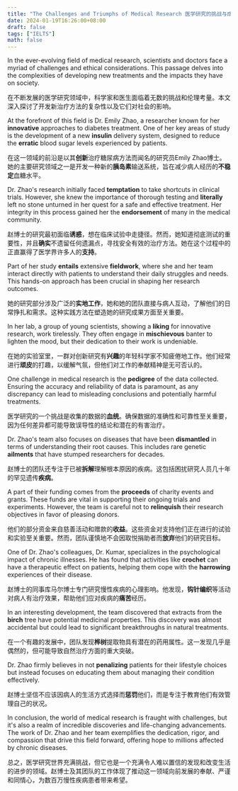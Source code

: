```yaml
---
title: "The Challenges and Triumphs of Medical Research 医学研究的挑战与成就"
date: 2024-01-19T16:26:00+08:00
draft: false
tags: ["IELTS"]
math: false
---
```


In the ever-evolving field of medical research, scientists and doctors face a myriad of challenges and ethical considerations. This passage delves into the complexities of developing new treatments and the impacts they have on society.

在不断发展的医学研究领域中，科学家和医生面临着无数的挑战和伦理考量。本文深入探讨了开发新治疗方法的复杂性以及它们对社会的影响。

At the forefront of this field is Dr. Emily Zhao, a researcher known for her **innovative** approaches to diabetes treatment. One of her key areas of study is the development of a new **insulin** delivery system, designed to reduce the **erratic** blood sugar levels experienced by patients.

在这一领域的前沿是以其**创新**治疗糖尿病方法而闻名的研究员Emily Zhao博士。她的主要研究领域之一是开发一种新的**胰岛素**输送系统，旨在减少病人经历的**不稳定**血糖水平。

Dr. Zhao's research initially faced **temptation** to take shortcuts in clinical trials. However, she knew the importance of thorough testing and **literally** left no stone unturned in her quest for a safe and effective treatment. Her integrity in this process gained her the **endorsement** of many in the medical community.

赵博士的研究最初面临**诱惑**，想在临床试验中走捷径。然而，她知道彻底测试的重要性，并且**确实**不遗留任何遗漏点，寻找安全有效的治疗方法。她在这个过程中的正直赢得了医学界许多人的**支持**。

Part of her study **entails** extensive **fieldwork**, where she and her team interact directly with patients to understand their daily struggles and needs. This hands-on approach has been crucial in shaping her research outcomes.

她的研究部分涉及广泛的**实地工作**，她和她的团队直接与病人互动，了解他们的日常挣扎和需求。这种实践方法在塑造她的研究成果方面至关重要。

In her lab, a group of young scientists, showing a **liking** for innovative research, work tirelessly. They often engage in **mischievous** banter to lighten the mood, but their dedication to their work is undeniable.

在她的实验室里，一群对创新研究有**兴趣**的年轻科学家不知疲倦地工作。他们经常进行**顽皮**的打趣，以缓解气氛，但他们对工作的奉献精神是无可否认的。

One challenge in medical research is the **pedigree** of the data collected. Ensuring the accuracy and reliability of data is paramount, as any discrepancy can lead to misleading conclusions and potentially harmful treatments.

医学研究的一个挑战是收集的数据的**血统**。确保数据的准确性和可靠性至关重要，因为任何差异都可能导致误导性的结论和潜在的有害治疗。

Dr. Zhao's team also focuses on diseases that have been **dismantled** in terms of understanding their root causes. This includes rare genetic **ailments** that have stumped researchers for decades.

赵博士的团队还专注于已被**拆解**理解根本原因的疾病。这包括困扰研究人员几十年的罕见遗传**疾病**。

A part of their funding comes from the **proceeds** of charity events and grants. These funds are vital in supporting their ongoing trials and experiments. However, the team is careful not to **relinquish** their research objectives in favor of pleasing donors.

他们的部分资金来自慈善活动和赠款的**收益**。这些资金对支持他们正在进行的试验和实验至关重要。然而，团队谨慎地不会因取悦捐助者而**放弃**他们的研究目标。

One of Dr. Zhao's colleagues, Dr. Kumar, specializes in the psychological impact of chronic illnesses. He has found that activities like **crochet** can have a therapeutic effect on patients, helping them cope with the **harrowing** experiences of their disease.

赵博士的同事库马尔博士专门研究慢性疾病的心理影响。他发现，**钩针编织**等活动对病人有治疗效果，帮助他们应对疾病的**痛苦**经历。

In an interesting development, the team discovered that extracts from the **birch** tree have potential medicinal properties. This discovery was almost accidental but could lead to significant breakthroughs in natural treatments.

在一个有趣的发展中，团队发现**桦树**提取物具有潜在的药用属性。这一发现几乎是偶然的，但可能导致自然治疗方面的重大突破。

Dr. Zhao firmly believes in not **penalizing** patients for their lifestyle choices but instead focuses on educating them about managing their condition effectively.

赵博士坚信不应该因病人的生活方式选择而**惩罚**他们，而是专注于教育他们有效管理自己的状况。

In conclusion, the world of medical research is fraught with challenges, but it's also a realm of incredible discoveries and life-changing advancements. The work of Dr. Zhao and her team exemplifies the dedication, rigor, and compassion that drive this field forward, offering hope to millions affected by chronic diseases.

总之，医学研究世界充满挑战，但它也是一个充满令人难以置信的发现和改变生活的进步的领域。赵博士及其团队的工作体现了推动这一领域向前发展的奉献、严谨和同情心，为数百万慢性疾病患者带来希望。
